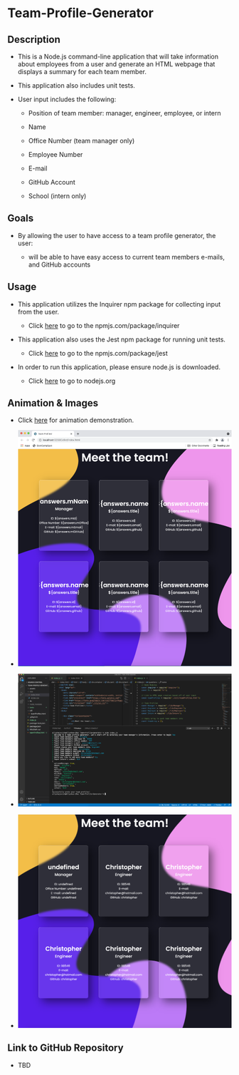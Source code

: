 # Team-Profile-Generator


## Description

*  This is a Node.js command-line application that will take information about employees from a user and generate an HTML webpage that displays a summary for each team member. 

* This application also includes unit tests.

* User input includes the following:

    * Position of team member: manager, engineer, employee, or intern

    * Name

    * Office Number (team manager only)

    * Employee Number

    * E-mail

    * GitHub Account

    * School (intern only)


## Goals

* By allowing the user to have access to a team profile generator, the user:

    * will be able to have easy access to current team members e-mails, and GitHub accounts


## Usage

* This application utilizes the Inquirer npm package for collecting input from the user.

    * Click [here](https://www.npmjs.com/package/inquirer) to go to the npmjs.com/package/inquirer

* This application also uses the Jest npm package for running unit tests. 

    * Click [here](https://www.npmjs.com/package/jest) to go to the npmjs.com/package/jest

* In order to run this application, please ensure node.js is downloaded.

    * Click [here](https://nodejs.org/en/) to go to nodejs.org 


## Animation & Images

* Click [here](https://drive.google.com/file/d/1jNQrWvhbOdft3DlQJJVZNo1VNL8gaqjb/preview) for animation demonstration.

* ![Styling prior to user input for team profiles](assets/images/BeforeUserInput.png)

* ![Command line user input](assets/images/UserInputTerminal.png)

* ![Final team profiles after user input](assets/images/final.png)


## Link to GitHub Repository

* TBD